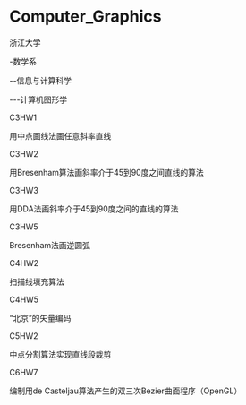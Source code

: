 Computer_Graphics
=================
浙江大学

-数学系

--信息与计算科学

---计算机图形学

C3HW1

用中点画线法画任意斜率直线

C3HW2

用Bresenham算法画斜率介于45到90度之间直线的算法

C3HW3

用DDA法画斜率介于45到90度之间的直线的算法

C3HW5

Bresenham法画逆圆弧

C4HW2

扫描线填充算法

C4HW5

“北京”的矢量编码

C5HW2

中点分割算法实现直线段裁剪

C6HW7

编制用de Casteljau算法产生的双三次Bezier曲面程序（OpenGL）